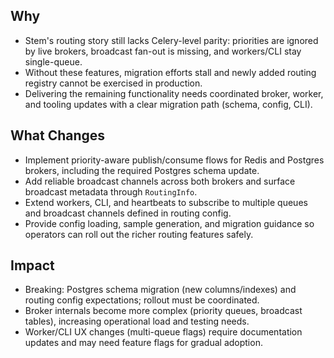 ## Why
- Stem's routing story still lacks Celery-level parity: priorities are ignored by live brokers, broadcast fan-out is missing, and workers/CLI stay single-queue.
- Without these features, migration efforts stall and newly added routing registry cannot be exercised in production.
- Delivering the remaining functionality needs coordinated broker, worker, and tooling updates with a clear migration path (schema, config, CLI).

## What Changes
- Implement priority-aware publish/consume flows for Redis and Postgres brokers, including the required Postgres schema update.
- Add reliable broadcast channels across both brokers and surface broadcast metadata through `RoutingInfo`.
- Extend workers, CLI, and heartbeats to subscribe to multiple queues and broadcast channels defined in routing config.
- Provide config loading, sample generation, and migration guidance so operators can roll out the richer routing features safely.

## Impact
- Breaking: Postgres schema migration (new columns/indexes) and routing config expectations; rollout must be coordinated.
- Broker internals become more complex (priority queues, broadcast tables), increasing operational load and testing needs.
- Worker/CLI UX changes (multi-queue flags) require documentation updates and may need feature flags for gradual adoption.
